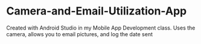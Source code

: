 # Camera-and-Email-Utilization-App
Created with Android Studio in my Mobile App Development class. Uses the camera, allows you to email pictures, and log the date sent
